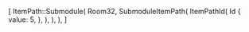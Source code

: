 [
    ItemPath::Submodule(
        Room32,
        SubmoduleItemPath(
            ItemPathId(
                Id {
                    value: 5,
                },
            ),
        ),
    ),
]